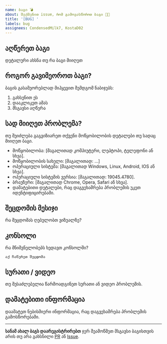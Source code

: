 ```yaml
---
name: ბაგი 💣
about: შექმენით issue, რომ გამოვასწოროთ ბაგი 👩‍💻
title: '[BUG] '
labels: bug
assignees: CondensedMilk7, KostaD02
---
```


## აღწერეთ ბაგი

დეტალური ახსნა თუ რა ბაგი მიიღეთ

## როგორ გავიმეოროთ ბაგი?

ბაგის გასამეორებლად მიჰყევით შემდგომ ნაბიჯებს:

1. გახსენით ეს
2. დააკლიკეთ ამას
3. მსგავსი აღწერა

## სად მიიღეთ პრობლემა?

თუ შეიძლება გაგვიზიარეთ თქვენი მოწყობილობის დეტალები თუ სადაც მიიღეთ ბაგი.

- მოწყობილობა: [მაგალითად კომპიუტერი, ლეპტოპი, ტელეფონი ან სხვა].
- მოწყობილობის სახელი: [მაგალითად: ...]
- ოპერაციული სისტემა: [მაგალითად Windows, Linux, Android, IOS ან სხვა].
- ოპერაციული სისტემის ვერსია: [მაგალითად: 19045.4780].
- ბრაუზერი: [მაგალითად Chrome, Opera, Safari ან სხვა].
- დამატებითი დეტალები, რაც დაგვეხამრება პრობლემის უკეთ იდენტიფიცირებაში.

## შეცდომის მესიჯი

რა შეცდომას ღებულობთ ვიზუალზე?

## კონსოლი

რა მნიშვნელობებს ხედავთ კონსოლში?

```
აქ ჩაწერეთ შეცდომა
```

## სურათი / ვიდეო

თუ შესაძლებელია წარმოადგინეთ სურათი ან ვიდეო პრობლემის.

## დამატებითი ინფორმაცია

დაამატეთ ნებისმიერი ინფორმაცია, რაც დაგვეხამრება პრობლემის გამოსწორებაში.

---

**სანამ ახალ ბაგს დაარეგისტრირებთ** ჯერ შეამოწმეთ მსგავსი ბაგისთვის არის თუ არა გახსნილი [PR](https://github.com/educata/iswavle/pulls?q=is%3Aopen+is%3Apr+label%3Abug) ან [Issue](https://github.com/educata/iswavle/issues?q=is%3Aopen+is%3Aissue+label%3Abug).
